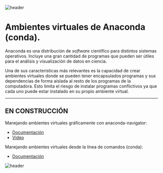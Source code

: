 
![header](/Tutoriales-IFC/assets/header.png)

# Ambientes virtuales de Anaconda (conda).

Anaconda es una distribución de *software* científico para distintos sistemas
operativos. Incluye una gran cantidad de programas que pueden ser útiles
para el análisis y visualización de datos en ciencia.

Una de sus características más relevantes es la capacidad de crear ambientes
virtuales donde se pueden tener encapsulados programas y sus dependencias de 
forma aislada al resto de los programas de la computadora. Esto limita el
riesgo de instalar programas conflictivos ya que cada uno puede estar 
instalado en su propio ambiente virtual.

---
**EN CONSTRUCCIÓN**
--

Manejando ambientes virtuales gráficamente con anaconda-navigator:

- [Documentación](https://docs.anaconda.com/anaconda/navigator/tutorials/manage-environments/)
- [Video](https://www.youtube.com/watch?v=AVvqUTE3QWI)


Manejando ambientes virtuales desde la línea de comandos (conda):
- [Documentación](https://docs.conda.io/projects/conda/en/latest/user-guide/tasks/manage-environments.html#creating-an-environment-from-an-environment-yml-file)

![header](/Tutoriales-IFC/assets/header.png)

